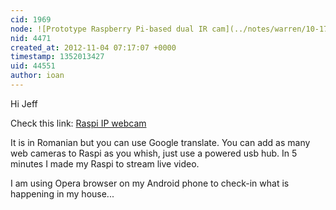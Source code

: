 ```yaml
---
cid: 1969
node: ![Prototype Raspberry Pi-based dual IR cam](../notes/warren/10-17-2012/prototype-raspberry-pi-based-dual-ir-cam)
nid: 4471
created_at: 2012-11-04 07:17:07 +0000
timestamp: 1352013427
uid: 44551
author: ioan
---
```


Hi Jeff

Check this link: <a href="http://www.bobtech.ro/tutoriale/raspberry-pi/78-streaming-webcam-in-format-m-jpg-cu-raspberry-pi">Raspi IP webcam</a>

It is in Romanian but you can use Google translate. You can add as many web cameras to Raspi as you whish, just use a powered usb hub. In 5 minutes I made my Raspi to stream live video.

I am using Opera browser on my Android phone to check-in what is happening in my house...